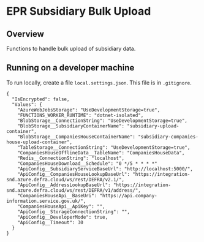 # EPR Subsidiary Bulk Upload

## Overview

Functions to handle bulk upload of subsidiary data.


## Running on a developer machine
To run locally, create a file `local.settings.json`. This file is in `.gitignore`.

```
{
  "IsEncrypted": false,
  "Values": {
    "AzureWebJobsStorage": "UseDevelopmentStorage=true",
    "FUNCTIONS_WORKER_RUNTIME": "dotnet-isolated",
    "BlobStorage__ConnectionString": "UseDevelopmentStorage=true",
    "BlobStorage__SubsidiaryContainerName": "subsidiary-upload-container",
    "BlobStorage__CompaniesHouseContainerName": "subsidiary-companies-house-upload-container",
    "TableStorage__ConnectionString": "UseDevelopmentStorage=true",
    "CompaniesHouseOfflineData__TableName": "CompaniesHouseData",
    "Redis__ConnectionString": "localhost",
    "CompaniesHouseDownload__Schedule": "0 */5 * * * *"
    "ApiConfig__SubsidiaryServiceBaseUrl": "http://localhost:5000/",
    "ApiConfig__CompaniesHouseLookupBaseUrl": "https://integration-snd.azure.defra.cloud/ws/rest/DEFRA/v2.1/",
    "ApiConfig__AddressLookupBaseUrl": "https://integration-snd.azure.defra.cloud/ws/rest/DEFRA/v1/address/",
    "CompaniesHouseApi__BaseUri": "https://api.company-information.service.gov.uk/",
    "CompaniesHouseApi__ApiKey": "",
    "ApiConfig__StorageConnectionString": "",
    "ApiConfig__DeveloperMode": true,
    "ApiConfig__Timeout": 30
  }
}
```
